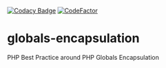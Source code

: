 [![Codacy Badge](https://api.codacy.com/project/badge/Grade/fa77952d047c4f96ba3ae659e5068afa)](https://app.codacy.com/gh/NouvelleTechno/globals-encapsulation?utm_source=github.com&utm_medium=referral&utm_content=NouvelleTechno/globals-encapsulation&utm_campaign=Badge_Grade)
[![CodeFactor](https://www.codefactor.io/repository/github/nouvelletechno/globals-encapsulation/badge)](https://www.codefactor.io/repository/github/nouvelletechno/globals-encapsulation)

# globals-encapsulation
PHP Best Practice around PHP Globals Encapsulation
